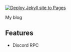 <!-- markdownlint-disable-next-line -->

[![Deploy Jekyll site to Pages](https://github.com/StefanKrsv/stefankrsv.github.io/actions/workflows/jekyll.yml/badge.svg)](https://github.com/StefanKrsv/stefankrsv.github.io/actions/workflows/jekyll.yml)


My blog


## Features

- Discord RPC

